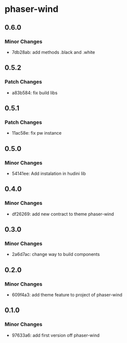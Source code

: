 # phaser-wind

## 0.6.0

### Minor Changes

- 7db28ab: add methods .black and .white

## 0.5.2

### Patch Changes

- a83b584: fix build libs

## 0.5.1

### Patch Changes

- 11ac58e: fix pw instance

## 0.5.0

### Minor Changes

- 54141ee: Add instalation in hudini lib

## 0.4.0

### Minor Changes

- df26269: add new contract to theme phaser-wind

## 0.3.0

### Minor Changes

- 2a6d7ac: change way to build components

## 0.2.0

### Minor Changes

- 609f4a3: add theme feature to project of phaser-wind

## 0.1.0

### Minor Changes

- 97633a6: add first version off phaser-wind
